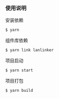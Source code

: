 ### 使用说明

安装依赖

```bash
$ yarn
```

组件库依赖

```bash
$ yarn link lanlinker
```

项目启动

```bash
$ yarn start
```

项目打包

```bash
$ yarn build
```